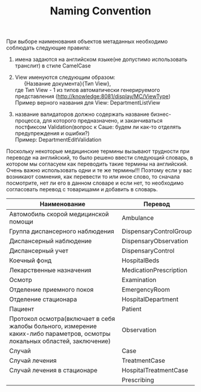 ﻿---
layout: default
title: Naming Convention
position: 12
categories: 
tags: 
---

При выборе наименования объектов метаданных необходимо соблюдать следующие правила:

1) имена задаются на английском языке(не допустимо использовать транслит) в стиле CamelCase

2) View именуются следующим образом:  
      {Название документа}{Тип View},  
где Тип View - 1 из типов автоматически генерируемого представления ([http://knowledge:8081/display/MC/ViewType](http://knowledge:8081/display/MC/ViewType))  
Пример верного названия для View: DepartmentListView

3) название валидаторов должно содержать название бизнес-процесса, для которого предназначено, и заканчиваться постфиксом Validation(вопрос к Саше: будем ли как-то отделять предупреждения и ошибки?)  
Пример: DepartmentEditValidation 

  
Поскольку некоторые медицинские термины вызывают трудности при переводе на английский, то было решено ввести следующий словарь, в котором мы согласуем как переводить такие термины на английский.  
Очень важно использовать одни и те же термины!!! Поэтому если у вас возникают сомнения, как перевести то или иное слово, то сначала посмотрите, нет ли его в данном словаре и если нет, то необходимо согласовать перевод с товарищами и добавить в словарь. 

|Наименование|Перевод|
|------------|-------|
|Автомобиль скорой медицинской помощи|Ambulance|
|Группа диспансерного наблюдения|DispensaryControlGroup|
|Диспансерный наблюдение|DispensaryObservation|
|Диспансерный учет|DispensaryControl|
|Коечный фонд|HospitalBeds|
|Лекарственные назначения|MedicationPrescription |
|Осмотр|Examination|
|Отделение приемного покоя|EmergencyRoom|
|Отделение стационара|HospitalDepartment|
|Пациент|Patient|
|Протокол осмотра(включает в себя жалобы больного, измерение каких-либо параметров, осмотры локальных областей, заключение)|Observation|
|Случай|Case|
|Случай лечения|TreatmentCase|
|Случай лечения в стационаре|HospitalTreatmentCase|
| |Prescribing|

